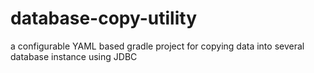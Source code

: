 # database-copy-utility
a  configurable YAML based gradle project for copying data into several database instance using JDBC 
